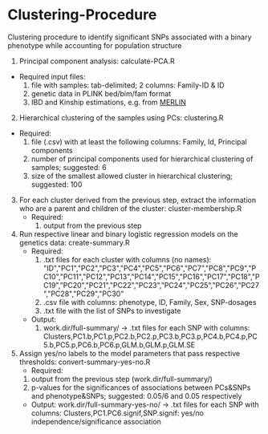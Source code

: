 # Clustering-Procedure

Clustering procedure to identify significant SNPs associated with a binary phenotype while accounting for population structure

1. Principal component analysis: calculate-PCA.R
  * Required input files:
    1. file with samples: tab-delimited; 2 columns: Family-ID & ID
    2. genetic data in PLINK bed/bim/fam format
    3. IBD and Kinship estimations, e.g. from [MERLIN][1]
2. Hierarchical clustering of the samples using PCs: clustering.R
  * Required:
    1. file (.csv) with at least the following columns: Family, Id, Principal components
    2. number of principal components used for hierarchical clustering of samples; suggested: 6
    3. size of the smallest allowed cluster in hierarchical clustering; suggested: 100
3. For each cluster derived from the previous step, extract the information who are a parent and children of the cluster: cluster-membership.R
   * Required:
     1. output from the previous step
4. Run respective linear and binary logistic regression models on the genetics data: create-summary.R
    * Required:
      1. .txt files for each cluster with columns (no names): "ID","PC1","PC2","PC3","PC4","PC5","PC6","PC7","PC8","PC9","PC10","PC11","PC12","PC13","PC14","PC15","PC16","PC17","PC18","PC19","PC20","PC21","PC22","PC23","PC24","PC25","PC26","PC27","PC28","PC29","PC30" 
      2. .csv file with columns: phenotype, ID, Family, Sex, SNP-dosages
      3. .txt file with the list of SNPs to investigate
    * Output:
      1. work.dir/full-summary/ -> .txt files for each SNP with columns: Clusters,PC1.b,PC1.p,PC2.b,PC2.p,PC3.b,PC3.p,PC4.b,PC4.p,PC5.b,PC5.p,PC6.b,PC6.p,GLM.b,GLM.p,GLM.SE
5. Assign yes/no labels to the model parameters that pass respective thresholds: convert-summary-yes-no.R
     * Required:
      1. output from the previous step (work.dir/full-summary/)
      2. p-values for the significances of associations between PCs&SNPs and phenotype&SNPs; suggested: 0.05/6 and 0.05 respectively
     * Output: work.dir/full-summary-yes-no/ -> .txt files for each SNP with columns: Clusters,PC1.PC6.signif,SNP.signif: yes/no independence/significance association
      
      
      
[1]: http://csg.sph.umich.edu/abecasis/Merlin/tour/ibd.html "Title"
